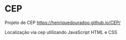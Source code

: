 # CEP
Projeto de CEP 
https://henriquedouradoo.github.io/CEP/

Localização via cep utilizando JavaScript HTML e CSS


